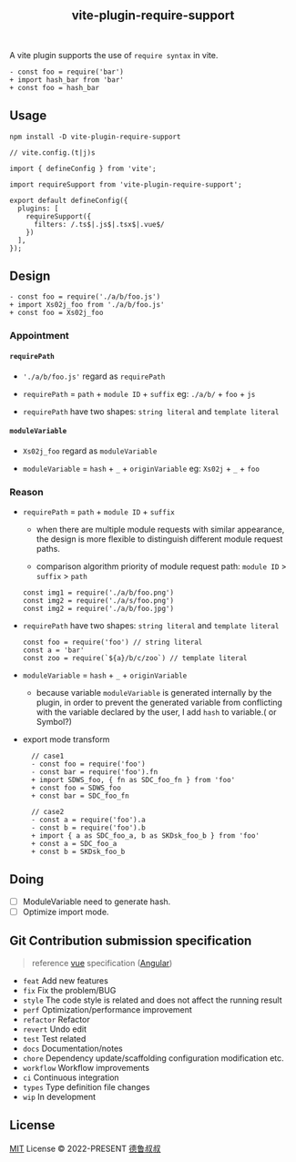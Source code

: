 <br>
<h2 align="center">vite-plugin-require-support</h2>
<br>

A vite plugin supports the use of `require syntax` in vite.

```
- const foo = require('bar')
+ import hash_bar from 'bar'
+ const foo = hash_bar
```


## Usage

```
npm install -D vite-plugin-require-support
```

```
// vite.config.(t|j)s

import { defineConfig } from 'vite';

import requireSupport from 'vite-plugin-require-support';

export default defineConfig({
  plugins: [
    requireSupport({
      filters: /.ts$|.js$|.tsx$|.vue$/
    })
  ],
});
```

## Design

```
- const foo = require('./a/b/foo.js')
+ import Xs02j_foo from './a/b/foo.js'
+ const foo = Xs02j_foo
```

### Appointment

#### `requirePath`

- `'./a/b/foo.js'` regard as `requirePath`

- `requirePath` = `path` + `module ID` + `suffix` eg: `./a/b/` + `foo` + `js`

- `requirePath` have two shapes: `string literal` and `template literal`

#### `moduleVariable`

- `Xs02j_foo` regard as `moduleVariable`

- `moduleVariable` = `hash` + `_` + `originVariable` eg: `Xs02j` + `_` + `foo`

### Reason

- `requirePath` = `path` + `module ID` + `suffix`

  - when there are multiple module requests with similar appearance, the design is more flexible to distinguish different module request paths.

  - comparison algorithm priority of module request path: `module ID` > `suffix` > `path`

  ```
  const img1 = require('./a/b/foo.png')
  const img2 = require('./a/s/foo.png')
  const img2 = require('./a/b/foo.jpg')
  ```

- `requirePath` have two shapes: `string literal` and `template literal`

  ```
  const foo = require('foo') // string literal
  const a = 'bar'
  const zoo = require(`${a}/b/c/zoo`) // template literal
  ```

- `moduleVariable` = `hash` + `_` + `originVariable`

  - because variable `moduleVariable` is generated internally by the plugin, in order to prevent the generated variable from conflicting with the variable declared by the user, I add `hash` to variable.( or Symbol?)


- export mode transform
  
  ```
    // case1
    - const foo = require('foo')
    - const bar = require('foo').fn
    + import SDWS_foo, { fn as SDC_foo_fn } from 'foo'
    + const foo = SDWS_foo
    + const bar = SDC_foo_fn

    // case2
    - const a = require('foo').a
    - const b = require('foo').b
    + import { a as SDC_foo_a, b as SKDsk_foo_b } from 'foo'
    + const a = SDC_foo_a
    + const b = SKDsk_foo_b
  ```

## Doing
- [ ] ModuleVariable need to generate hash.
- [ ] Optimize import mode.

## Git Contribution submission specification

> reference [vue](https://github.com/vuejs/vue/blob/dev/.github/COMMIT_CONVENTION.md) specification ([Angular](https://github.com/conventional-changelog/conventional-changelog/tree/master/packages/conventional-changelog-angular))

- `feat` Add new features
- `fix` Fix the problem/BUG
- `style` The code style is related and does not affect the running result
- `perf` Optimization/performance improvement
- `refactor` Refactor
- `revert` Undo edit
- `test` Test related
- `docs` Documentation/notes
- `chore` Dependency update/scaffolding configuration modification etc.
- `workflow` Workflow improvements
- `ci` Continuous integration
- `types` Type definition file changes
- `wip` In development

## License

[MIT](./LICENSE) License &copy; 2022-PRESENT [德鲁叔叔](https://github.com/chenjiezi)
